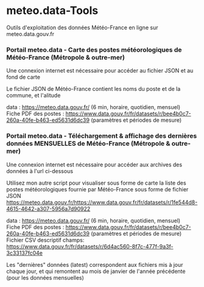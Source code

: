 # meteo.data-Tools
Outils d'exploitation des données Météo-France en ligne sur meteo.data.gouv.fr

### Portail meteo.data - Carte des postes météorologiques de Météo-France (Métropole & outre-mer)
Une connexion internet est nécessaire pour accéder au fichier JSON et au fond de carte

Le fichier JSON de Météo-France contient les noms du poste et de la commune, et l'alitude<br>

data : https://meteo.data.gouv.fr/ (6 min, horaire, quotidien, mensuel)<br>
Fiche PDF des postes : https://www.data.gouv.fr/fr/datasets/r/bee4b0c7-260a-40fe-b463-ed5631d6dc39 (paramètres et périodes de mesure)

### Portail meteo.data - Téléchargement & affichage des dernières données MENSUELLES de Météo-France (Métropole & outre-mer)
Une connexion internet est nécessaire pour accéder aux archives des données à l'url ci-dessous

Utilisez mon autre script pour visualiser sous forme de carte la liste des postes météorologiques fournie par Météo-France sous forme de fichier JSON https://meteo.data.gouv.fr/https://www.data.gouv.fr/fr/datasets/r/1fe544d8-4615-4642-a307-5956a7d90922

data : https://meteo.data.gouv.fr/ (6 min, horaire, quotidien, mensuel)<br>
Fiche PDF des postes : https://www.data.gouv.fr/fr/datasets/r/bee4b0c7-260a-40fe-b463-ed5631d6dc39 (paramètres et périodes de mesure)<br>
Fichier CSV descriptif champs: https://www.data.gouv.fr/fr/datasets/r/6d4ac560-8f7c-477f-9a3f-3c33137fc04e

Les "dernières" données (latest) correspondent aux fichiers mis à jour chaque jour, et qui remontent au mois de janvier de l'année précédente (pour les données mensuelles)

